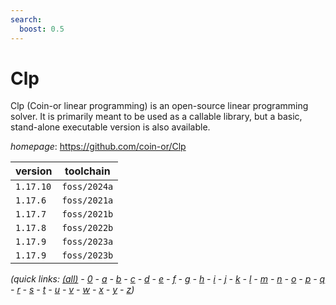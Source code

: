 ```yaml
---
search:
  boost: 0.5
---
```

# Clp

Clp (Coin-or linear programming) is an open-source linear programming solver. It is primarily meant to be used as a callable library, but a basic, stand-alone executable version is also available.

*homepage*: <https://github.com/coin-or/Clp>

version | toolchain
--------|----------
``1.17.10`` | ``foss/2024a``
``1.17.6`` | ``foss/2021a``
``1.17.7`` | ``foss/2021b``
``1.17.8`` | ``foss/2022b``
``1.17.9`` | ``foss/2023a``
``1.17.9`` | ``foss/2023b``


*(quick links: [(all)](../index.md) - [0](../0/index.md) - [a](../a/index.md) - [b](../b/index.md) - [c](../c/index.md) - [d](../d/index.md) - [e](../e/index.md) - [f](../f/index.md) - [g](../g/index.md) - [h](../h/index.md) - [i](../i/index.md) - [j](../j/index.md) - [k](../k/index.md) - [l](../l/index.md) - [m](../m/index.md) - [n](../n/index.md) - [o](../o/index.md) - [p](../p/index.md) - [q](../q/index.md) - [r](../r/index.md) - [s](../s/index.md) - [t](../t/index.md) - [u](../u/index.md) - [v](../v/index.md) - [w](../w/index.md) - [x](../x/index.md) - [y](../y/index.md) - [z](../z/index.md))*

